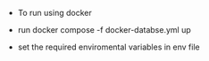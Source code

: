 - To run using docker

- run docker compose -f docker-databse.yml up
- set the required enviromental variables in env file
